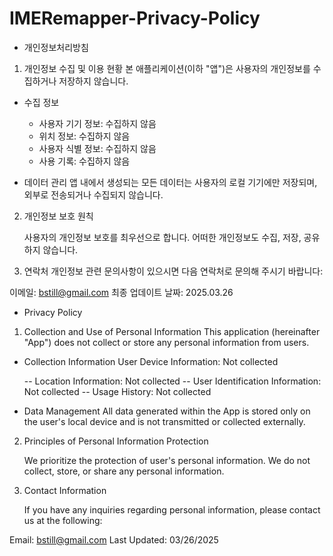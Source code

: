 # IMERemapper-Privacy-Policy

* 개인정보처리방침
1. 개인정보 수집 및 이용 현황
   본 애플리케이션(이하 "앱")은 사용자의 개인정보를 수집하거나 저장하지 않습니다.

* 수집 정보

  - 사용자 기기 정보: 수집하지 않음
  - 위치 정보: 수집하지 않음
  - 사용자 식별 정보: 수집하지 않음
  - 사용 기록: 수집하지 않음

* 데이터 관리
  앱 내에서 생성되는 모든 데이터는 사용자의 로컬 기기에만 저장되며, 외부로 전송되거나 수집되지 않습니다.

2. 개인정보 보호 원칙

   사용자의 개인정보 보호를 최우선으로 합니다.
   어떠한 개인정보도 수집, 저장, 공유하지 않습니다.

3. 연락처
   개인정보 관련 문의사항이 있으시면 다음 연락처로 문의해 주시기 바랍니다:

이메일: bstill@gmail.com
최종 업데이트 날짜: 2025.03.26

* Privacy Policy

1. Collection and Use of Personal Information
   This application (hereinafter "App") does not collect or store any personal information from users.

* Collection Information
  User Device Information: Not collected

  -- Location Information: Not collected
  -- User Identification Information: Not collected
  -- Usage History: Not collected
* Data Management
  All data generated within the App is stored only on the user's local device and is not transmitted or collected externally.

2. Principles of Personal Information Protection

   We prioritize the protection of user's personal information.
   We do not collect, store, or share any personal information.

3. Contact Information

   If you have any inquiries regarding personal information, please contact us at the following:

Email: bstill@gmail.com
Last Updated: 03/26/2025
